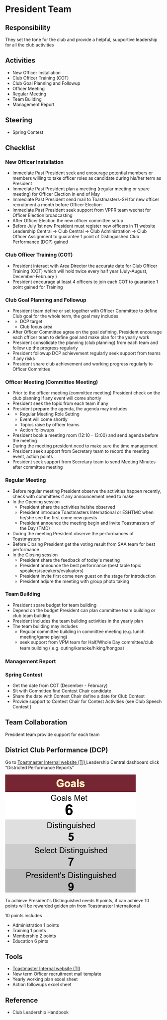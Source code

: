 # President Team

## Responsibility 

They set the tone for the club and provide a helpful, supportive leadership for all the club activities 

## Activities

* New Officer Installation
* Club Officer Training \(COT\)
* Club Goal Planning and Followup
* Officer Meeting
* Regular Meeting
* Team Building
* Management Report  

## Steering

* Spring Contest 

## Checklist 

### New Officer Installation

* Immediate Past President seek and encourage potential members or members willing to take officer roles as candidate during his/her term as President 
* Immediate Past President plan a meeting \(regular meeting or spare meeting\) for Officer Election in end of May
* Immediate Past President send mail to Toastmasters-SH for new officer recruitment a month before Officer Election 
* Immediate Past President seek support from VPPR team wechat for Officer Election broadcasting 
* After Officer Election the new officer committee setup
* Before July 1st new President must register new officers in TI website Leadership Central -&gt;  Club Central -&gt; Club Administration -&gt; Club Officer Assignment to guarantee 1 point of Distinguished Club Performance \(DCP\) gained  

### Club Officer Training \(COT\)

* President interact with Area Director the accurate date for Club Officer Training \(COT\) which will hold twice every half year \(July-August, December-February \)
* President encourage at least 4 officers to join each COT to guarantee 1 point gained for Training   

### Club Goal Planning and Followup

* President team define or set together with Officer Committee to  define Club goal for the whole term, the goal may includes
* * DCP target
  * Club focus area
* After Officer Committee agree on the goal defining, President encourage each officer team to define goal and make plan for the yearly work
* President consolidate the planning \(club planning\) from each team and follow up the progress regularly 
* President followup DCP achievement regularly seek support from teams if any risks 
* President share club achievement and working progress regularly to Officer Committee   

### Officer Meeting \(Committee Meeting\)

* Prior to the officer meeting \(committee meeting\) President check on the club planning if any event will come shortly  
* President seek the topic from each team if any 
* President prepare the agenda, the agenda may includes 
* * Regular Meeting Role Setting
  * Event will come shortly
  * Topics raise by officer teams
  * Action followups
* President book a meeting room \(12:10 - 13:00\) and send agenda before the meeting
* During the meeting president need to make sure the time management
* President seek support from Secretary team to record the meeting event, action points
* President seek support from Secretary team to send Meeting Minutes after committee meeting   

### Regular Meeting

* Before regular meeting President observe the activities happen recently, check with committees if any announcement need to make 
* In the Opening session 
  * President share the activities he/she observed
  * President introduce Toastmasters International or ESHTMC when he/she see the first come new guests
  * President announce the meeting begin and invite Toastmasters of the Day \(TMD\)
* During the meeting President observe the performances of Toastmasters
* Before Closing President get the voting result from SAA team for best performance 
* In the Closing session  
  * President share the feedback of today's meeting
  * President announce the best performance \(best table topic speakers/speakers/evaluators\) 
  * President invite first come new guest on the stage for introduction 
  * President adjure the meeting with group photo taking     

### Team Building

* President spare budget for team building
* Depend on the budget President can plan committee team building or club team building
* President includes the team building activities in the yearly plan 
* The team building may includes
  * Regular committee building in committee meeting \(e.g. lunch meeting/game playing\)
  * seek support from VPM team for Half/Whole Day committee/club team building \( e.g. outing/karaoke/hiking/hongpa）

  

### Management Report

### Spring Contest

* Get the date from COT \(December - February\)  
* Sit with Committee find Contest Chair candidate 
* Share the date with Contest Chair define a date for Club Contest
* Provide support to Contest Chair for Contest Activities \(see Club Speech Contest \)

## Team Collaboration

President team provide support for each team 

## District Club Performance \(DCP\)

Go to [Toastmaster Internal website \(TI\) ](https://www.toastmasters.org)Leadership Central dashboard click "Districted Performance Reports" 

![Goal Points](../.gitbook/assets/screen-shot-2019-01-20-at-3.12.25-pm.png)

To achieve President's  Distinguished needs 9 points, if can achieve 10 points will be rewarded golden pin from Toastmaster International 

10 points includes

* Administration 1 points
* Training 1 points
* Membership 2 points
* Education 6 pints   

## Tools

* [Toastmaster Internal website \(TI\) ](https://www.toastmasters.org)
* New term Officer recruitment mail template
* Yearly working plan excel sheet
* Action followups excel sheet  

## Reference

* Club Leadership Handbook

